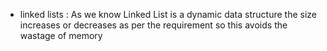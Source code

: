  - linked lists : As we know Linked List is a dynamic
 data structure the size increases or decreases as per 
 the requirement so this avoids the wastage of memory
